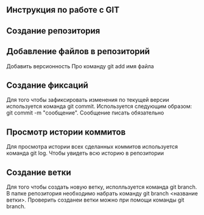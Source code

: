 ## Инструкция по работе с GIT

## Создание репозитория

## Добавление файлов в репозиторий
Добавить версионность Про команду git add имя файла

## Создание фиксаций
Для того чтобы зафиксировать изменения по текущей версии используется команда git commit. Используется следующим образом: git commit -m "сообщение". Сообщение писать обязательно

## Просмотр истории коммитов
Для просмотра истории всех сделанных коммитов используется команда git log. Чтобы увидеть всю историю в репозитории

## Создание ветки
Для того чтобы создать новую ветку, исполльзуется команда git branch. В папке репозитория необходимо набрать команду git branch <название ветки>. Проверить созданеи ветки можно при помощи команды git branch.
